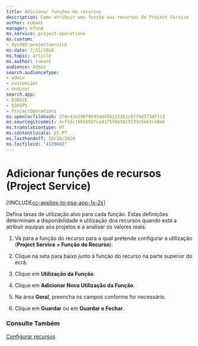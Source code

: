 ```yaml
---
title: Adicionar funções de recursos
description: Como atribuir uma função aos recursos do Project Service
author: rumant
manager: kfend
ms.service: project-operations
ms.custom:
- dyn365-projectservice
ms.date: 7/31/2018
ms.topic: article
ms.author: rumant
audience: Admin
search.audienceType:
- admin
- customizer
- enduser
search.app:
- D365CE
- D365PS
- ProjectOperations
ms.openlocfilehash: 378c43e206f9295d445b1323b1c67f9d573df713
ms.sourcegitcommit: 4cf1dc1561b92fca4175f0b3813133c5e63ce8e6
ms.translationtype: HT
ms.contentlocale: pt-PT
ms.lasthandoff: 10/28/2020
ms.locfileid: "4129602"
---
```

# <a name="add-resource-roles-project-service"></a>Adicionar funções de recursos (Project Service)

[!INCLUDE[cc-applies-to-psa-app-1x-2x](../includes/cc-applies-to-psa-app-1x-2x.md)]

Defina taxas de utilização alvo para cada função. Estas definições determinam a disponibilidade e utilização dos recursos quando está a atribuir equipas aos projetos e a analisar os valores reais.  
  
1.  Vá para a função do recurso para a qual pretende configurar a utilização (**Project Service > Função do Recurso**).  
  
2.  Clique na seta para baixo junto à função do recurso na parte superior do ecrã.  
  
3.  Clique em **Utilização da Função**.  
  
4.  Clique em **Adicionar Nova Utilização da Função**.  
  
5.  Na área **Geral**, preencha os campos conforme for necessário.  
  
6.  Clique em **Guardar** ou em **Guardar e Fechar**.  
  
### <a name="see-also"></a>Consulte Também  
 [Configurar recursos](../psa/set-up-resources.md)
